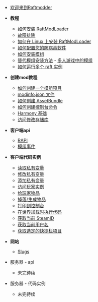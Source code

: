 - [欢迎来到Raftmodder](guid.md)
- **教程**
    - [如何安装 RaftModLoader](/tutorials/how-to-install-raftmodloader/readme.md)
     - [故障排除](/tutorials/how-to-install-raftmodloader/trouble/troubleshooting.md)
     - [如何在 Linux 上安装 RaftModLoader](tutorials/how-to-install-raftmodloader/install-in-linux/README.md)
    - [如何配置您的防病毒软件](/tutorials/how-to-get-rid-of-virus-error/readme.md)
    - [如何安装模组](/tutorials/how-to-install-a-mod/README.md)
     - [替代模组安装方法](/tutorials/how-to-install-a-mod/alternative-mod-installation-methods.md)
      - [多人游戏中的模组](/tutorials/mods-in-multiplayer/README.md)
    - [如何运行多个 raft 实例](/tutorials/how-to-run-multiple-raft-instances/README.md)

- **创建mod教程**
    - [如何创建一个模组项目](/modding-tutorials/how-to-create-a-mod-project/README.md)
     - [modinfo.json 文件](/modding-tutorials/the-modinfo.json-file/README.md)
    - [如何创建 AssetBundle](/modding-tutorials/how-to-create-an-assetbundle/README.md)
    - [如何创建控制台命令](/modding-tutorials/how-to-create-console-commands/README.md)
    - [Harmony 基础](/modding-tutorials/harmony-basics/README.md)
    - [访问修改存储库](/general/network/protocol-model.md)


- **客户端api**
    - [RAPI](/client-api/rapi/README.md)
    - [模组事件](/client-api/mod-events/README.md)


- **客户端代码实例**
    - [读取私有变量](/client-code-examples/untitled/README.md)
    - [修改私有变量](/client-code-examples/modifying-private-variables/README.md)
    - [添加私有变量](/client-code-examples/adding-private-variables/README.md)
    - [访问玩家实例](/client-code-examples/accessing-the-player-instance/README.md)
    - [给玩家物品](/client-code-examples/giving-items-to-a-player/README.md)
    - [掉落/生成物品](/client-code-examples/dropping-spawning-items/README.md)
    - [打印到控制台](/client-code-examples/printing-to-the-console/README.md)
    - [在世界加载时执行代码](/client-code-examples/execute-code-on-world-loading/README.md)
    - [获取当前 SteamID](/client-code-examples/get-the-current-steamid/README.md)
    - [获取当前用户名](/client-code-examples/get-the-current-username/README.md)
    - [获取选定的快捷栏项目](/client-code-examples/get-selected-hotbar-item/README.md)


- **网站**
    - [Slugs](/website/slugs/README.md)


- 服务器 - api
    - 未完待续


- 服务器 - 代码实例
    - 未完待续

